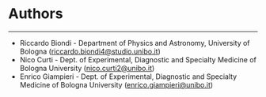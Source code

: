 # Authors #

----------
- Riccardo Biondi - Department of Physics and Astronomy, University of Bologna ([riccardo.biondi4@studio.unibo.it](mailto:riccardo.biondi4@studio.unibo.it))
- Nico Curti - Dept. of Experimental, Diagnostic and Specialty Medicine of Bologna University ([nico.curti2@unibo.it](mailto:nico.curti2@unibo.it))
- Enrico Giampieri - Dept. of Experimental, Diagnostic and Specialty Medicine of Bologna University ([enrico.giampieri@unibo.it](mailto:enrico.giampieri@unibo.it))
